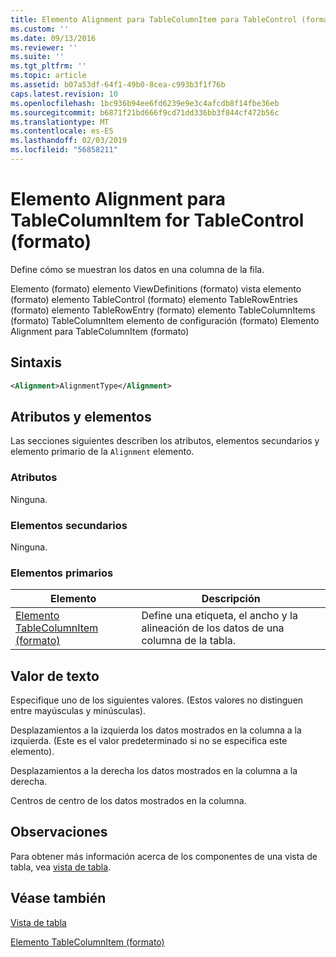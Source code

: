 ```yaml
---
title: Elemento Alignment para TableColumnItem para TableControl (formato) | Microsoft Docs
ms.custom: ''
ms.date: 09/13/2016
ms.reviewer: ''
ms.suite: ''
ms.tgt_pltfrm: ''
ms.topic: article
ms.assetid: b07a53df-64f1-49b0-8cea-c993b3f1f76b
caps.latest.revision: 10
ms.openlocfilehash: 1bc936b94ee6fd6239e9e3c4afcdb8f14fbe36eb
ms.sourcegitcommit: b6871f21bd666f9cd71dd336bb3f844cf472b56c
ms.translationtype: MT
ms.contentlocale: es-ES
ms.lasthandoff: 02/03/2019
ms.locfileid: "56858211"
---
```

# <a name="alignment-element-for-tablecolumnitem-for-tablecontrol-format"></a>Elemento Alignment para TableColumnItem for TableControl (formato)

Define cómo se muestran los datos en una columna de la fila.

Elemento (formato) elemento ViewDefinitions (formato) vista elemento (formato) elemento TableControl (formato) elemento TableRowEntries (formato) elemento TableRowEntry (formato) elemento TableColumnItems (formato) TableColumnItem elemento de configuración (formato) Elemento Alignment para TableColumnItem (formato)

## <a name="syntax"></a>Sintaxis

```xml
<Alignment>AlignmentType</Alignment>
```

## <a name="attributes-and-elements"></a>Atributos y elementos

Las secciones siguientes describen los atributos, elementos secundarios y elemento primario de la `Alignment` elemento.

### <a name="attributes"></a>Atributos

Ninguna.

### <a name="child-elements"></a>Elementos secundarios

Ninguna.

### <a name="parent-elements"></a>Elementos primarios

|Elemento|Descripción|
|-------------|-----------------|
|[Elemento TableColumnItem (formato)](./tablecolumnitem-element-for-tablecolumnitems-for-tablecontrol-format.md)|Define una etiqueta, el ancho y la alineación de los datos de una columna de la tabla.|

## <a name="text-value"></a>Valor de texto

Especifique uno de los siguientes valores. (Estos valores no distinguen entre mayúsculas y minúsculas).

Desplazamientos a la izquierda los datos mostrados en la columna a la izquierda. (Este es el valor predeterminado si no se especifica este elemento).

Desplazamientos a la derecha los datos mostrados en la columna a la derecha.

Centros de centro de los datos mostrados en la columna.

## <a name="remarks"></a>Observaciones

Para obtener más información acerca de los componentes de una vista de tabla, vea [vista de tabla](./creating-a-table-view.md).

## <a name="see-also"></a>Véase también

[Vista de tabla](./creating-a-table-view.md)

[Elemento TableColumnItem (formato)](./tablecolumnitem-element-for-tablecolumnitems-for-tablecontrol-format.md)
